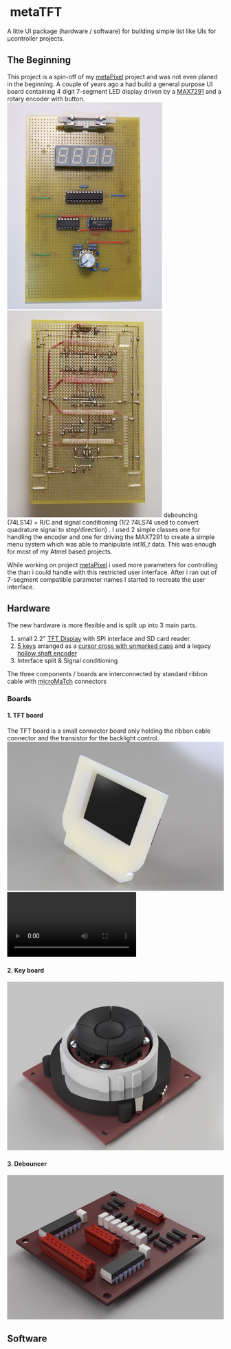 #  metaTFT
A litte UI package (hardware / software) for building simple list like UIs for µcontroller projects. 

## The Beginning
This project is a spin-off of my [metaPixel](http://github.com/Spirou42/metaPixel) project and was not even planed in the beginning. A couple of years ago a had build a general purpose UI board containing 4 digit 7-segment LED display driven by a [MAX7291](https://www.maximintegrated.com/en/products/power/display-power-control/MAX7219.html) and a rotary encoder with button. 
![OLD UI][olduif] ![OLD UI][olduib]
debouncing (74LS14) + R/C and signal conditioning (1/2 74LS74 used to convert quadrature signal to step/direction) .
I used 2 simple classes one for handling the encoder and one for driving the MAX7291 to create a simple menu system which was able to manipulate *int16_t* data. This was enough for most of my Atmel based projects. 

While working on project [metaPixel](http://github.com/Spirou42/metaPixel) i used more parameters for controlling the than i could handle with this restricted user interface. After i ran out of 7-segment compatible parameter names I started to recreate the user interface.

## Hardware
The new hardware is more flexible and is split up into 3 main parts.

1. small 2.2" [TFT Display](http://ledsee.com/index.php/en/lcd-display/2-2-inch-tft-spi-serial-240-x-320-detail) with SPI interface and SD card reader.
2. [5 keys](http://www.mec.dk/12-26847-Series-details.php?id=289) arranged as a [cursor cross with unmarked caps](http://www.mec.dk/files/MEC/brochures/MEC_ProductCatalogueno7_navimec.pdf) and a legacy [hollow shaft encoder](http://www.mouser.de/Search/ProductDetail.aspx?R=EC60A1520404virtualkey68800000virtualkey688-EC60A1520404)
3. Interface split & Signal conditioning 

The three components / boards are interconnected by standard ribbon cable with [microMaTch](http://www.te.com/deu-de/products/connectors/pcb-connectors/wire-to-board-connectors/ffc-fpc-ribbon-connectors/intersection/micro-match.html?n=125835&type=products&tab=pgp-product) connectors 

### Boards
#### 1. TFT board
The TFT board is a small connector board only holding the ribbon cable connector and the transistor for the backlight control.
![dispb]
![tftani]

#### 2. Key board
![encb]

#### 3. Debouncer
![debb]

## Software


[olduif]: Assets/oldUIfront.jpg "Old UI"
[olduib]: Assets/oldUIback.jpg "Old UI backside"
[encb]: Assets/EncoderBaseSmall.jpg "Encoder Board"
[dispb]: Assets/DisplayBoardSmall.jpg "Display Board"
[debb]: Assets/DebouncerSmall.jpg "Debouncer"
[tftani]: Assets/TFTBoard.mp4 "TFTBoard"
